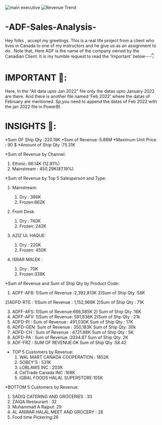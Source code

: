 ![main executive](https://github.com/user-attachments/assets/1e2927c5-3cb3-4f6b-95c3-60935f16c8bd)
![Revenue Trend](https://github.com/user-attachments/assets/6d406c06-98ab-4785-b706-6353205b7d74)


# -ADF-Sales-Analysis-
Hey folks , accept my greetings. This is a real life project from a client who lives in Canada to one of my instructors and he give us as an assignment to do . Note that, Here ADF is the name of the company owned by the Canadian Client. It is my humble request to read the 'Important' below---👇

# IMPORTANT 💾:
Here, In the "All data upto Jan 2022" file only the datas upto January 2022 are there. And there is another file named 'Feb 2022' where the datas of February are mentioned. Sp,you need to append the datas of
Feb 2022 with the jan 2022 file in PowerBI.

# INSIGHTS 💎:
 *Sum OF Ship Qty :220.19K
 *Sum of Revenue :5.86M
 *Maximum Unit Price : 90 $
 *Amount of Ship Qty :75.31K
 

*Sum of Revenue by Channel:
  1) Ethinic: 66.14K (12.81%)
  2) Mainstream : 450.29K(87.19%)

*Sum of Revenue by Top 5 Salesperson and Type:
1) Mainstream:
   1) Dry : 396K
   2) Frozen:662K
    
2) Front Desk:
   1) Dry : 740K
   2) Frozen: 242K
    

3) AZIZ UL HAQUE:
   1) Dry :  220K
   2) Frozen: 450K

4) ISRAR MALEK :
   1) Dry : 70K
   2) Frozen:338K

*Sum of Revenue and Sum of Ship Qty by Product Code:
  1) ADFF-AFB:
     1)Sum of Revenue :2,392,813K
     2)Sum of Ship Qty :58K

  2)ADFD-RTE :
    1)Sum of Revenue : 1,152,969K
    2)Sum of Ship Qty : 71K
    
  3) ADFF-AFS:
    1)Sum of Revenue:666,585K
    2) Sum of Ship Qty :16K
  4) ADFF-AFV:
     1)Sum of Revenue: 591,836K
     2)Sum of Shp Qty : 21k
  5) ADFD-PI :
     Sum of Revenue : 491,030K
     Sum of Ship Qty : 17K
  6) ADFD-GEN:
     Sum of Revenue : 350,183K
     Sum of Ship Qty: 30k
  7) ADFD-CH :
    Sum of Revenue : 4721.88K
    Sum of Ship Qty : 5K
  8) ADFD-PA :
    Sum of Revenue :2034.87
    Sum of Ship Qty: 2K
  9) ADF-FRZ :
      SUM OF REVENUE:0K
      Sum of Ship Qty :58.42

* TOP 5 Customers by Revenue:
  1) WAL MART CANADA COOPERATION : 1852K
  2) SOBEY'S : 531K
  3) LOBLAWS INC : 203K
  4) CelTrade Canada INC :168K
  5) IQBAL FOODS HALAL SUPERSTORE:105K
          
 *BOTTOM 5 Customers by Revenue:
  1) SADIQ CATERING AND GROCERIES  : 33
  3) ZAIQA Restaurant : 32
  4) Muhammad A Rajput: 29
  5) AL ANWAR HALAL MEET AND GROCERY : 28
  6) Food time Pickering:26
  
